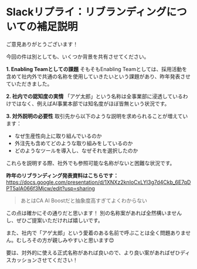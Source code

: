# Slackリプライ：リブランディングについての補足説明

ご意見ありがとうございます！

今回の件は別としても、いくつか背景を共有させてください。

**1. Enabling Teamとしての課題**
そもそもEnabling Teamとしては、採用活動を含めて社内外で共通の名称を使用していきたいという課題があり、昨年発表させていただきました。

**2. 社内での認知度の実情**
「アゲ太郎」という名称は全事業部に浸透しているわけではなく、例えばAI事業本部では知名度がほぼ皆無という状況です。

**3. 対外説明の必要性**
取引先から以下のような説明を求められることが増えています：
- なぜ生産性向上に取り組んでいるのか
- 外注先も含めてどのような取り組みをしているのか  
- どのようなツールを導入し、なぜそれを選択したのか

これらを説明する際、社外でも参照可能な名称がないと困難な状況です。

**昨年のリブランディング発表資料はこちらです：**
https://docs.google.com/presentation/d/1XNXz2knIoCxLYl3g7d4Ckb_6E7qDPT5alA066f3Mjcw/edit?usp=sharing

> あとはCA AI Boostだと抽象度高すぎてよくわからない

この点は確かにその通りだと思います！
別の名称案があれば全然構いませんし、ぜひご提案いただければ嬉しいです。

また、社内で「アゲ太郎」という愛着のある名前で呼ぶことは全く問題ありません。むしろその方が親しみやすいと思います😊

要は、対外的に使える正式名称があれば良いので、より良い案があればぜひディスカッションさせてください！




